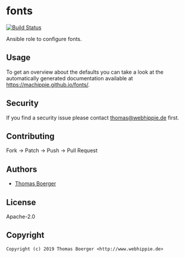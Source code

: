 # fonts

[![Build Status](https://cloud.drone.io/api/badges/machippie/fonts/status.svg)](https://cloud.drone.io/machippie/fonts)

Ansible role to configure fonts.

## Usage

To get an overview about the defaults you can take a look at the automatically generated documentation available at https://machippie.github.io/fonts/.

## Security

If you find a security issue please contact thomas@webhippie.de first.


## Contributing

Fork -> Patch -> Push -> Pull Request


## Authors

* [Thomas Boerger](https://github.com/tboerger)


## License

Apache-2.0


## Copyright

```
Copyright (c) 2019 Thomas Boerger <http://www.webhippie.de>
```
